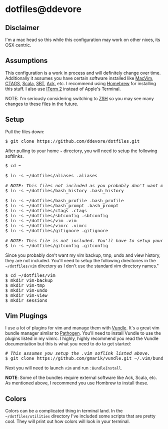 # dotfiles@ddevore

## Disclaimer

I'm a mac head so this while this configuration may work on other nixes, its OSX centric. 

## Assumptions

This configuration is a work in process and will definitely change over time. Additionally it assumes you have certain software installed like [MacVim](http://code.google.com/p/macvim/), [CTAGS](http://ctags.sourceforge.net/), [Scala](http://www.scala-lang.org/), [SBT](https://github.com/harrah/xsbt/wiki/), [Ack](http://betterthangrep.com/), etc. I recommend using [Homebrew](http://mxcl.github.com/homebrew/) for installing this stuff. I also use [ITerm 2](http://www.iterm2.com/#/section/home) instead of Apple's Terminal.

NOTE: I'm seriously considering switching to [ZSH](https://github.com/robbyrussell/oh-my-zsh/) so you may see many changes to these files in the future.

## Setup

Pull the files down:
<pre>
$ git clone https://github.com/ddevore/dotfiles.git
</pre>

After pulling to your home `~` directory, you will need to setup the following softlinks.

<pre>
$ cd ~

$ ln -s ~/dotfiles/aliases .aliases

<i># NOTE: This files not included as you probably don't want my bash history anyways. ;-)</i>
$ ln -s ~/dotfiles/bash_history .bash_history 

$ ln -s ~/dotfiles/bash_profile .bash_profile
$ ln -s ~/dotfiles/bash_prompt .bash_prompt
$ ln -s ~/dotfiles/ctags .ctags
$ ln -s ~/dotfiles/sbtconfig .sbtconfig
$ ln -s ~/dotfiles/vim .vim
$ ln -s ~/dotfiles/vimrc .vimrc
$ ln -s ~/dotfiles/gitignore .gitignore

<i># NOTE: This file is not included. You'll have to setup your own.</i>
$ ln -s ~/dotfiles/gitconfig .gitconfig
</pre>

Since you probably don't want my vim backup, tmp, undo and view history, they are not included. You'll need to setup the following directories in the `~/dotfiles/vim` directory as I don't use the standard vim directory names."
<pre>
$ cd ~/dotfiles/vim
$ mkdir vim-backup
$ mkdir vim-tmp
$ mkdir vim-undo
$ mkdir vim-view
$ mkdir sessions
</pre>

## Vim Plugings

I use a lot of plugins for vim and manage them with [Vundle](https://github.com/gmarik/vundle/). It's a great vim bundle manager similar to [Pathogen](https://github.com/tpope/vim-pathogen/). You'll need to install Vundle to use the  plugins listed in my vimrc. I highly, highly recommend you read the Vundle documentation but this is what you need to do to get started:

<pre>
<i># This assumes you setup the .vim soflink listed above.</i>
$ git clone https://github.com/gmarik/vundle.git ~/.vim/bundle/vundle
</pre>

Next you will need to launch `vim` and run `:BundleInstall`.

**NOTE**: Some of the bundles require external software like Ack, Scala, etc. As mentioned above, I recommend you use Hombrew to install these.

## Colors

Colors can be a complicated thing in terminal land. In the `~/dotfiles/utilities` directory I've included some scripts that are pretty cool. They will print out how colors will look in your terminal.